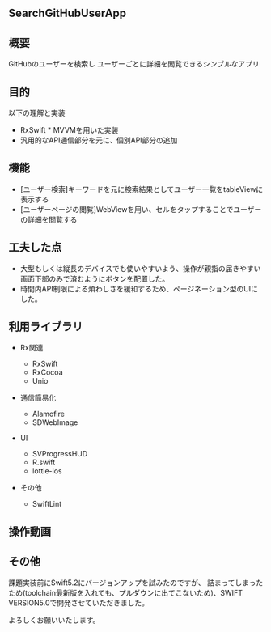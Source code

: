 ## SearchGitHubUserApp
## 概要
GitHubのユーザーを検索し
ユーザーごとに詳細を閲覧できるシンプルなアプリ

## 目的
以下の理解と実装
- RxSwift * MVVMを用いた実装
- 汎用的なAPI通信部分を元に、個別API部分の追加

## 機能
- [ユーザー検索]キーワードを元に検索結果としてユーザー一覧をtableViewに表示する
- [ユーザーページの閲覧]WebViewを用い、セルをタップすることでユーザーの詳細を閲覧する

## 工夫した点
- 大型もしくは縦長のデバイスでも使いやすいよう、操作が親指の届きやすい画面下部のみで済むようにボタンを配置した。
- 時間内API制限による煩わしさを緩和するため、ページネーション型のUIにした。

## 利用ライブラリ
- Rx関連
  - RxSwift
  - RxCocoa
  - Unio

- 通信簡易化
  - Alamofire
  - SDWebImage
  
- UI
  - SVProgressHUD
  - R.swift
  - lottie-ios
  
- その他
  - SwiftLint

## 操作動画


## その他
課題実装前にSwift5.2にバージョンアップを試みたのですが、
詰まってしまったため(toolchain最新版を入れても、プルダウンに出てこないため)、SWIFT VERSION5.0で開発させていただきました。

よろしくお願いいたします。


